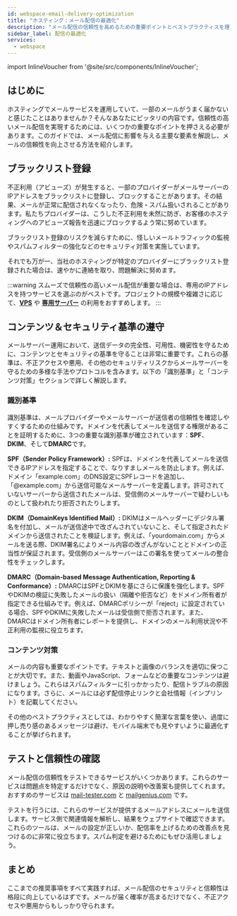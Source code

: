 ```yaml
---
id: webspace-email-delivery-optimization
title: "ホスティング：メール配信の最適化"
description: "メール配信の信頼性を高めるための重要ポイントとベストプラクティスを理解しよう → 今すぐチェック"
sidebar_label: 配信の最適化
services:
  - webspace
---
```


import InlineVoucher from '@site/src/components/InlineVoucher';

## はじめに

ホスティングでメールサービスを運用していて、一部のメールがうまく届かないと感じたことはありませんか？そんなあなたにピッタリの内容です。信頼性の高いメール配信を実現するためには、いくつかの重要なポイントを押さえる必要があります。このガイドでは、メール配信に影響を与える主要な要素を解説し、メールの信頼性を向上させる方法を紹介します。

<InlineVoucher />

## ブラックリスト登録

不正利用（アビューズ）が発生すると、一部のプロバイダーがメールサーバーのIPアドレスをブラックリストに登録し、ブロックすることがあります。その結果、メールが正常に配信されなくなったり、危険・スパム扱いされることがあります。私たちプロバイダーは、こうした不正利用を未然に防ぎ、お客様のホスティングへのアビューズ報告を迅速にブロックするよう常に努めています。

ブラックリスト登録のリスクを減らすために、怪しいメールトラフィックの監視やスパムフィルターの強化などのセキュリティ対策を実施しています。

それでも万が一、当社のホスティングが特定のプロバイダーにブラックリスト登録された場合は、速やかに連絡を取り、問題解決に努めます。

:::warning
スムーズで信頼性の高いメール配信が重要な場合は、専用のIPアドレスを持つサービスを選ぶのがベストです。プロジェクトの規模や複雑さに応じて、**[VPS](https://zap-hosting.com/en/vps-hosting)** や **[専用サーバー](https://zap-hosting.com/en/dedicated-server-hosting)** の利用をおすすめします。
:::

## コンテンツ＆セキュリティ基準の遵守

メールサーバー運用において、送信データの完全性、可用性、機密性を守るために、コンテンツとセキュリティの基準を守ることは非常に重要です。これらの基準は、不正アクセスや悪用、その他のセキュリティリスクからメールサーバーを守るための多様な手法やプロトコルを含みます。以下の「識別基準」と「コンテンツ対策」セクションで詳しく解説します。

### 識別基準

識別基準は、メールプロバイダーやメールサーバーが送信者の信頼性を確認しやすくするための仕組みです。ドメインを代表してメールを送信する権限があることを証明するために、3つの重要な識別基準が確立されています：**SPF**、**DKIM**、そして**DMARC**です。

**SPF（Sender Policy Framework）:** SPFは、ドメインを代表してメールを送信できるIPアドレスを指定することで、なりすましメールを防止します。例えば、ドメイン「example.com」のDNS設定にSPFレコードを追加し、「@example.com」から送信可能なメールサーバーを定義します。許可されていないサーバーから送信されたメールは、受信側のメールサーバーで疑わしいものとして扱われたり拒否されたりします。

**DKIM（DomainKeys Identified Mail）:** DKIMはメールヘッダーにデジタル署名を付加し、メールが送信途中で改ざんされていないこと、そして指定されたドメインから送信されたことを検証します。例えば、「yourdomain.com」からメールを送る際、DKIM署名によりメール内容の改ざんがないこととドメインの正当性が保証されます。受信側のメールサーバーはこの署名を使ってメールの整合性をチェックします。

**DMARC（Domain-based Message Authentication, Reporting & Conformance）:** DMARCはSPFとDKIMを基にさらに保護を強化します。SPFやDKIMの検証に失敗したメールの扱い（隔離や拒否など）をドメイン所有者が指定できる仕組みです。例えば、DMARCポリシーが「reject」に設定されている場合、SPFやDKIMに失敗したメールは受信側で拒否されます。また、DMARCはドメイン所有者にレポートを提供し、ドメインのメール利用状況や不正利用の監視に役立ちます。

### コンテンツ対策

メールの内容も重要なポイントです。テキストと画像のバランスを適切に保つことが大切です。また、動画やJavaScript、フォームなどの重要なコンテンツは避けましょう。これらはスパムフィルターに引っかかったり、配信トラブルの原因になります。さらに、メールには必ず配信停止リンクと会社情報（インプリント）を記載してください。

その他のベストプラクティスとしては、わかりやすく簡潔な言葉を使い、過度に押し売り感のあるメッセージは避け、モバイル端末でも見やすいように最適化することが挙げられます。

## テストと信頼性の確認

メール配信の信頼性をテストできるサービスがいくつかあります。これらのサービスは問題点を特定するだけでなく、原因の説明や改善案も提供してくれます。おすすめのサービスは [mail-tester.com](https://www.mail-tester.com/) と [mailgenius.com](https://www.mailgenius.com/) です。

テストを行うには、これらのサービスが提供するメールアドレスにメールを送信します。サービス側で関連情報を解析し、結果をウェブサイトで確認できます。これらのツールは、メールの設定が正しいか、配信率を上げるための改善点を見つけるのに非常に役立ちます。スパム判定を避けるためにもぜひ活用しましょう。

## まとめ

ここまでの推奨事項をすべて実践すれば、メール配信のセキュリティと信頼性は格段に向上しているはずです。メールが届く確率が高まるだけでなく、不正アクセスや悪用からもしっかり守られます。

<InlineVoucher />